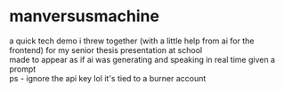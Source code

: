 # manversusmachine

a quick tech demo i threw together (with a little help from ai for the frontend) for my senior thesis presentation at school  
made to appear as if ai was generating and speaking in real time given a prompt  
ps - ignore the api key lol it's tied to a burner account
